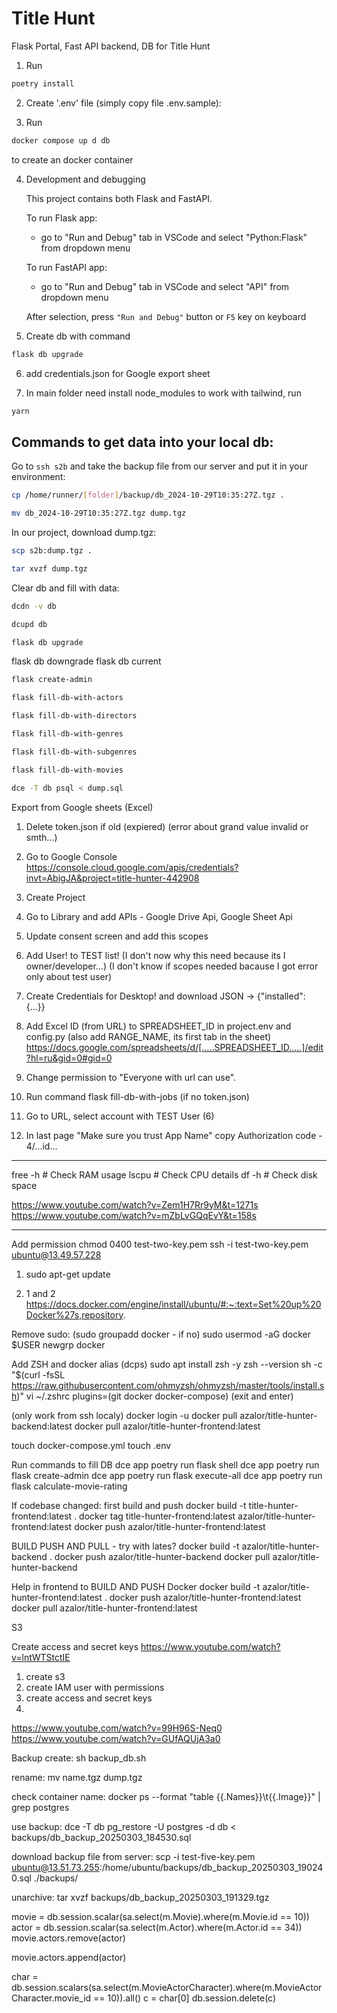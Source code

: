 # Title Hunt

Flask Portal, Fast API backend, DB for Title Hunt

1. Run

```bash
poetry install
```

2. Create '.env' file (simply copy file .env.sample):

3. Run

```bash
docker compose up d db
```

to create an docker container

4. Development and debugging

   This project contains both Flask and FastAPI.

   To run Flask app:

   - go to "Run and Debug" tab in VSCode and select "Python:Flask" from dropdown menu

   To run FastAPI app:

   - go to "Run and Debug" tab in VSCode and select "API" from dropdown menu

   After selection, press `"Run and Debug"` button or `F5` key on keyboard

5. Create db with command

```bash
flask db upgrade
```

6. add credentials.json for Google export sheet

7. In main folder need install node_modules to work with tailwind, run

```bash
yarn
```

## Commands to get data into your local db:

Go to `ssh s2b` and take the backup file from our server and put it in your environment:

```bash
cp /home/runner/[folder]/backup/db_2024-10-29T10:35:27Z.tgz .
```

```bash
mv db_2024-10-29T10:35:27Z.tgz dump.tgz
```

In our project, download dump.tgz:

```bash
scp s2b:dump.tgz .
```

```bash
tar xvzf dump.tgz
```

Clear db and fill with data:

```bash
dcdn -v db
```

```bash
dcupd db
```

```bash
flask db upgrade
```

flask db downgrade
flask db current

```bash
flask create-admin
```

```bash
flask fill-db-with-actors
```

```bash
flask fill-db-with-directors
```

```bash
flask fill-db-with-genres
```

```bash
flask fill-db-with-subgenres
```

```bash
flask fill-db-with-movies
```

```bash
dce -T db psql < dump.sql
```

Export from Google sheets (Excel)

1. Delete token.json if old (expiered) (error about grand value invalid or smth...)
2. Go to Google Console
   https://console.cloud.google.com/apis/credentials?invt=AbigJA&project=title-hunter-442908
3. Create Project
4. Go to Library and add APIs - Google Drive Api, Google Sheet Api
5. Update consent screen and add this scopes
6. Add User! to TEST list! (I don't now why this need because its I owner/developer...)
   (I don't know if scopes needed bacause I got error only about test user)
7. Create Credentials for Desktop! and download JSON -> {"installed": {...}}

8. Add Excel ID (from URL) to SPREADSHEET_ID in project.env and config.py (also add RANGE_NAME, its first tab in the sheet)
   https://docs.google.com/spreadsheets/d/[.....SPREADSHEET_ID.....]/edit?hl=ru&gid=0#gid=0
9. Change permission to "Everyone with url can use".

10. Run command flask fill-db-with-jobs
    (if no token.json)
11. Go to URL, select account with TEST User (6)
12. In last page "Make sure you trust App Name" copy Authorization code - 4/...id...

---

free -h # Check RAM usage
lscpu # Check CPU details
df -h # Check disk space

https://www.youtube.com/watch?v=Zem1H7Rr9yM&t=1271s
https://www.youtube.com/watch?v=mZbLvGQqEvY&t=158s

---

Add permission
chmod 0400 test-two-key.pem
ssh -i test-two-key.pem ubuntu@13.49.57.228

1. sudo apt-get update

2. 1 and 2
   https://docs.docker.com/engine/install/ubuntu/#:~:text=Set%20up%20Docker%27s,repository.

Remove sudo:
(sudo groupadd docker - if no)
sudo usermod -aG docker $USER
newgrp docker

Add ZSH and docker alias (dcps)
sudo apt install zsh -y
zsh --version
sh -c "$(curl -fsSL https://raw.githubusercontent.com/ohmyzsh/ohmyzsh/master/tools/install.sh)"
vi ~/.zshrc
plugins=(git docker docker-compose)
(exit and enter)

(only work from ssh localy)
docker login -u
docker pull azalor/title-hunter-backend:latest
docker pull azalor/title-hunter-frontend:latest

touch docker-compose.yml
touch .env

Run commands to fill DB
dce app poetry run flask shell
dce app poetry run flask create-admin
dce app poetry run flask execute-all
dce app poetry run flask calculate-movie-rating

If codebase changed:
first build and push
docker build -t title-hunter-frontend:latest .
docker tag title-hunter-frontend:latest azalor/title-hunter-frontend:latest
docker push azalor/title-hunter-frontend:latest

BUILD PUSH AND PULL - try with lates?
docker build -t azalor/title-hunter-backend .
docker push azalor/title-hunter-backend
docker pull azalor/title-hunter-backend

Help in frontend to BUILD AND PUSH Docker
docker build -t azalor/title-hunter-frontend:latest .
docker push azalor/title-hunter-frontend:latest
docker pull azalor/title-hunter-frontend:latest

S3

Create access and secret keys
https://www.youtube.com/watch?v=lntWTStctIE

1. create s3
2. create IAM user with permissions
3. create access and secret keys
4.

https://www.youtube.com/watch?v=99H96S-Neq0
https://www.youtube.com/watch?v=GUfAQUjA3a0

Backup
create:
sh backup_db.sh

rename:
mv name.tgz dump.tgz

check container name:
docker ps --format "table {{.Names}}\t{{.Image}}" | grep postgres

use backup:
dce -T db pg_restore -U postgres -d db < backups/db_backup_20250303_184530.sql

download backup file from server:
scp -i test-five-key.pem ubuntu@13.51.73.255:/home/ubuntu/backups/db_backup_20250303_190240.sql ./backups/

unarchive:
tar xvzf backups/db_backup_20250303_191329.tgz

movie = db.session.scalar(sa.select(m.Movie).where(m.Movie.id == 10))
actor = db.session.scalar(sa.select(m.Actor).where(m.Actor.id == 34))
movie.actors.remove(actor)

movie.actors.append(actor)

char = db.session.scalars(sa.select(m.MovieActorCharacter).where(m.MovieActorCharacter.movie_id == 10)).all()
c = char[0]
db.session.delete(c)
